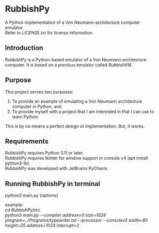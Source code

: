 # RubbishPy
A Python implementation of a Von Neumann-architecture computer emulator.  
Refer to LICENSE.txt for license information.
 

## Introduction
RubbishPy is a Python-based emulator of a Von Neumann architecture computer.  It is based on a previous emulator called *RubbishVM*.

## Purpose
This project serves two purposes:
1. To provide an example of emulating a Von Neumann architecture computer in Python, and
2. To provide myself with a project that I am interested in that I can use to learn Python.

This is by no means a perfect design or implementation.  But, it works.

## Requirements
RubbishPy requires Python 3.11 or later.  
RubbishPy requires tkinter for window support in console v4 (apt install python3-tk).  
RubbishPy was developed with JetBrains PyCharm.  

## Running RubbishPy in terminal
python3 main.py  {options}  

example:  
*cd RubbishPy/src*  
*python3 main.py --compiler address=0 size=1024 program=../Programs/typewriter.txt --processor --consolev5 width=80 height=25 address=1024 interrupt=2*

